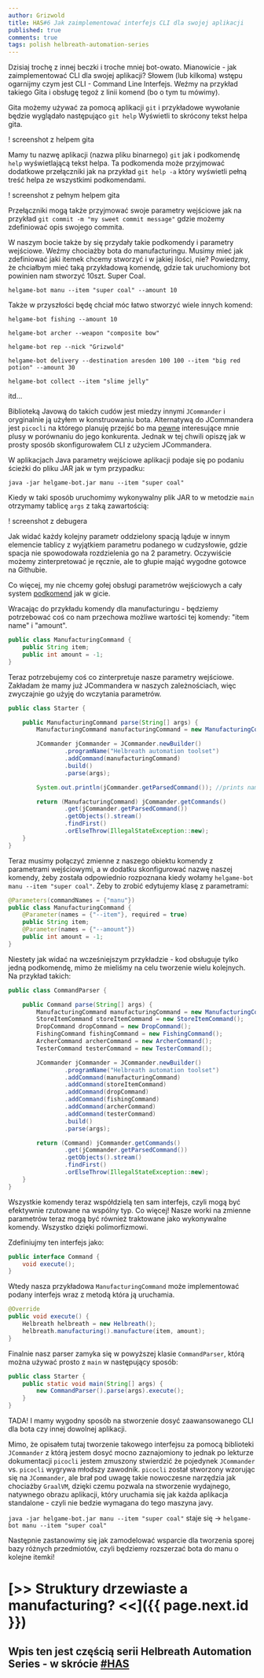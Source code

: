 ```yaml
---
author: Grizwold
title: HAS#6 Jak zaimplementować interfejs CLI dla swojej aplikacji
published: true
comments: true
tags: polish helbreath-automation-series
---
```


Dzisiaj trochę z innej beczki i troche mniej bot-owato. Mianowicie - jak zaimplementować CLI dla swojej aplikacji? Słowem 
(lub kilkoma) wstępu ogarnijmy czym jest CLI - Command Line Interfejs. Weźmy na przykład takiego Gita i obsługę tegoż z 
linii komend (bo o tym tu mówimy).

Gita możemy używać za pomocą aplikacji `git` i przykładowe wywołanie będzie wyglądało następująco `git help`
Wyświetli to skrócony tekst helpa gita. 

! screenshot z helpem gita

Mamy tu nazwę aplikacji (nazwa pliku binarnego) `git` jak i podkomendę `help` 
wyświetlającą tekst helpa. Ta podkomenda może przyjmować dodatkowe przełączniki jak na przykład `git help -a` który 
wyświetli pełną treść helpa ze wszystkimi podkomendami. 

! screenshot z pełnym helpem gita

Przełączniki mogą także przyjmować swoje parametry wejściowe jak
na przykład `git commit -m "my sweet commit message"` gdzie możemy zdefiniować opis swojego commita.

W naszym bocie także by się przydały takie podkomendy i parametry wejściowe. Weźmy chociażby bota do manufacturingu. 
Musimy mieć jak zdefiniować jaki itemek chcemy stworzyć i w jakiej ilości, nie? Powiedzmy, że chciałbym mieć taką
przykładową komendę, gdzie tak uruchomiony bot powinien nam stworzyć 10szt. Super Coal.

`helgame-bot manu --item "super coal" --amount 10`

Także w przyszłości będę chciał móc łatwo stworzyć wiele innych komend:

`helgame-bot fishing --amount 10`

`helgame-bot archer --weapon "composite bow"`

`helgame-bot rep --nick "Grizwold"`

`helgame-bot delivery --destination aresden 100 100 --item "big red potion" --amount 30`

`helgame-bot collect --item "slime jelly"`

itd...

Biblioteką Javową do takich cudów jest miedzy innymi `JCommander` i oryginalnie ją użyłem w konstruowaniu bota. Alternatywą 
do JCommandera jest `picocli` na którego planuję przejść bo ma [pewne](https://github.com/remkop/picocli/wiki/picocli-vs-JCommander) 
interesujące mnie plusy w porównaniu do jego konkurenta. Jednak w tej chwili opiszę jak w prosty sposób skonfigurowałem
CLI z użyciem JCommandera.

W aplikacjach Java parametry wejściowe aplikacji podaje się po podaniu ścieżki do pliku JAR jak w tym przypadku:

`java -jar helgame-bot.jar manu --item "super coal"`

Kiedy w taki sposób uruchomimy wykonywalny plik JAR to w metodzie `main` otrzymamy tablicę `args` z taką zawartością:

! screenshot z debugera

Jak widać każdy kolejny parametr oddzielony spacją ląduje w innym elemencie tablicy z wyjątkiem parametru podanego w 
cudzysłowie, gdzie spacja nie spowodowała rozdzielenia go na 2 parametry. Oczywiście możemy zinterpretować je ręcznie,
ale to głupie mająć wygodne gotowce na Githubie.

Co więcej, my nie chcemy gołej obsługi parametrów wejściowych a cały system [podkomend](https://jcommander.org/#_more_complex_syntaxes_commands) 
jak w gicie.

Wracając do przykładu komendy dla manufacturingu - będziemy potrzebować coś co nam przechowa możliwe wartości tej komendy:
"item name" i "amount".

```java
public class ManufacturingCommand {
    public String item;
    public int amount = -1;
}
```

Teraz potrzebujemy coś co zinterpretuje nasze parametry wejściowe. Zakładam że mamy już JCommandera w naszych zależnościach, 
więc zwyczajnie go użyję do wczytania parametrów.

```java
public class Starter {

    public ManufacturingCommand parse(String[] args) {
        ManufacturingCommand manufacturingCommand = new ManufacturingCommand();

        JCommander jCommander = JCommander.newBuilder()
                .programName("Helbreath automation toolset")
                .addCommand(manufacturingCommand)
                .build()
                .parse(args);

        System.out.println(jCommander.getParsedCommand()); //prints name of the parsed command

        return (ManufacturingCommand) jCommander.getCommands()
                .get(jCommander.getParsedCommand())
                .getObjects().stream()
                .findFirst()
                .orElseThrow(IllegalStateException::new);
    }
}
```

Teraz musimy połączyć zmienne z naszego obiektu komendy z parametrami wejściowymi, a w dodatku skonfigurować nazwę naszej
komendy, żeby została odpowiednio rozpoznana kiedy wołamy `helgame-bot manu --item "super coal"`. Żeby to zrobić edytujemy
klasę z parametrami:

```java
@Parameters(commandNames = {"manu"})
public class ManufacturingCommand {
    @Parameter(names = {"--item"}, required = true)
    public String item;
    @Parameter(names = {"--amount"})
    public int amount = -1;
}
```

Niestety jak widać na wcześniejszym przykładzie - kod obsługuje tylko jedną podkomendę, mimo że mieliśmy na celu tworzenie
wielu kolejnych. Na przykład takich:

```java
public class CommandParser {

    public Command parse(String[] args) {
        ManufacturingCommand manufacturingCommand = new ManufacturingCommand();
        StoreItemCommand storeItemCommand = new StoreItemCommand();
        DropCommand dropCommand = new DropCommand();
        FishingCommand fishingCommand = new FishingCommand();
        ArcherCommand archerCommand = new ArcherCommand();
        TesterCommand testerCommand = new TesterCommand();

        JCommander jCommander = JCommander.newBuilder()
                .programName("Helbreath automation toolset")
                .addCommand(manufacturingCommand)
                .addCommand(storeItemCommand)
                .addCommand(dropCommand)
                .addCommand(fishingCommand)
                .addCommand(archerCommand)
                .addCommand(testerCommand)
                .build()
                .parse(args);

        return (Command) jCommander.getCommands()
                .get(jCommander.getParsedCommand())
                .getObjects().stream()
                .findFirst()
                .orElseThrow(IllegalStateException::new);
    }
}
``` 

Wszystkie komendy teraz współdzielą ten sam interfejs, czyli mogą być efektywnie rzutowane na wspólny typ. Co więcej!
Nasze worki na zmienne parametrów teraz mogą być również traktowane jako wykonywalne komendy. Wszystko dzięki polimorfizmowi.

Zdefiniujmy ten interfejs jako:

```java
public interface Command {
    void execute();
}
```

Wtedy nasza przykładowa `ManufacturingCommand` może implementować podany interfejs wraz z metodą która ją uruchamia.

```java
@Override
public void execute() {
    Helbreath helbreath = new Helbreath();
    helbreath.manufacturing().manufacture(item, amount);
}
```

Finalnie nasz parser zamyka się w powyższej klasie `CommandParser`, którą można używać prosto z `main` w następujący sposób:

```java
public class Starter {
    public static void main(String[] args) {
        new CommandParser().parse(args).execute();
    }
}
```

TADA! I mamy wygodny sposób na stworzenie dosyć zaawansowanego CLI dla bota czy innej dowolnej aplikacji.

Mimo, że opisałem tutaj tworzenie takowego interfejsu za pomocą biblioteki `JCommander` z którą jestem dosyć mocno zaznajomiony
to jednak po lekturze dokumentacji `picocli` jestem zmuszony stwierdzić że pojedynek `JCommander` vs. `picocli` wygrywa
młodszy zawodnik. `picocli` został stworzony wzorując się na `JCommander`, ale brał pod uwagę takie nowoczesne narzędzia 
jak chociażby `GraalVM`, dzięki czemu pozwala na stworzenie wydajnego, natywnego obrazu aplikacji, który uruchamia się jak każda
aplikacja standalone - czyli nie bedzie wymagana do tego maszyna javy. 

`java -jar helgame-bot.jar manu --item "super coal"` staje się -> `helgame-bot manu --item "super coal"`

Następnie zastanowimy się jak zamodelować wsparcie dla tworzenia sporej bazy różnych przedmiotów, czyli będziemy rozszerzać 
bota do manu o kolejne itemki!
 
# [>> Struktury drzewiaste a manufacturing? <<]({{ page.next.id }}) 
## Wpis ten jest częścią serii Helbreath Automation Series - w skrócie <a href="/tags#helbreath-automation-series">#HAS</a>
